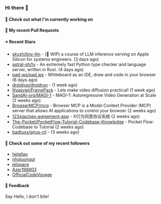 ### Hi there 👋

#### 👷 Check out what I'm currently working on

#### 🔨 My recent Pull Requests


#### ⭐ Recent Stars

- [skyzh/tiny-llm](https://github.com/skyzh/tiny-llm) - (🚧 WIP) a course of LLM inference serving on Apple Silicon for systems engineers. (3 days ago)
- [astral-sh/ty](https://github.com/astral-sh/ty) - An extremely fast Python type checker and language server, written in Rust. (4 days ago)
- [pad-ws/pad.ws](https://github.com/pad-ws/pad.ws) - Whiteboard as an IDE, draw and code in your browser (6 days ago)
- [droidrun/droidrun](https://github.com/droidrun/droidrun) -  (1 week ago)
- [lllyasviel/FramePack](https://github.com/lllyasviel/FramePack) - Lets make video diffusion practical! (1 week ago)
- [SandAI-org/MAGI-1](https://github.com/SandAI-org/MAGI-1) - MAGI-1: Autoregressive Video Generation at Scale (2 weeks ago)
- [BrowserMCP/mcp](https://github.com/BrowserMCP/mcp) - Browser MCP is a Model Context Provider (MCP) server that allows AI applications to control your browser (2 weeks ago)
- [123xiao/sex-agreement-app](https://github.com/123xiao/sex-agreement-app) - X行为同意协议系统 (2 weeks ago)
- [The-Pocket/PocketFlow-Tutorial-Codebase-Knowledge](https://github.com/The-Pocket/PocketFlow-Tutorial-Codebase-Knowledge) - Pocket Flow: Codebase to Tutorial (2 weeks ago)
- [badtuxx/girus-cli](https://github.com/badtuxx/girus-cli) -  (3 weeks ago)

#### 👯 Check out some of my recent followers

- [helallao](https://github.com/helallao)
- [nholuongut](https://github.com/nholuongut)
- [jelspace](https://github.com/jelspace)
- [Azer198903](https://github.com/Azer198903)
- [OfficialCodeVoyage](https://github.com/OfficialCodeVoyage)

#### 💬 Feedback

Say Hello, I don't bite!